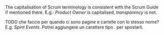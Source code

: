 The capitalisation of Scrum terminology is consistent with the Scrum Guide if mentioned there. E.g.: *Product Owner* is capitalised,  *transparency* is not.

TODO che faccio per quando ci sono pagine e cartelle con lo stesso nome? E.g. *Spint Events*. Potrei aggiungere un carattere tipo . per spostarli.
